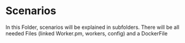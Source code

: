 # Scenarios

In this Folder, scenarios will be explained in subfolders. There will be all needed Files (linked Worker.pm, workers, config) and a DockerFile